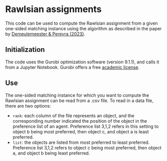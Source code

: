 # Rawlsian assignments

This code can be used to compute the Rawlsian assignment from a given one-sided matching instance using the algorithm as described in the paper by [Demeulemeester & Pereyra (2023)][3].

[3]: https://arxiv.org/abs/2207.02930

## Initialization
The code uses the Gurobi optimization software (version 9.1.1), and calls it from a Jupyter Notebook. Gurobi offers a free [academic license][2].

[2]: https://www.gurobi.com/academia/academic-program-and-licenses/

## Use
The one-sided matching instance for which you want to compute the Rawlsian assignment can be read from a .csv file. To read in a data file, there are two options:
* `rank`: each column of the file represents an object, and the corresponding number indicated the position of the object in the preference list of an agent. Preference list 3,1,2 refers in this setting to object b being most preferred, then object c, and object a is least preferred.
* `list`: the objects are listed from most preferred to least preferred. Preference list 3,1,2 refers to object c being most preferred, then object a, and object b being least preferred. 


